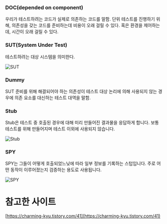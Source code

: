 ### DOC(depended on component)

우리가 테스트하려는 코드가 실제로 의존하는 코드를 말함. 단위 테스트를 진행하기 위해, 의존성을 갖는 코드를 준비하는데 비용이 오래 걸릴 수 있다. 혹은 환경을 제어하는 데, 시간이 오래 걸릴 수 있다.

### SUT(System Under Test)

테스트하려는 대상 시스템을 의미한다.

![SUT](./images/2022-10-08%2012-29-02.png)

### Dummy

SUT 준비를 위해 해결되어야 하는 의존성이 테스트 대상 논리에 의해 사용되지 않는 경우에 의존 요소를 대신하는 테스트 대역을 말함.

### Stub

Stub은 테스트 중 호출된 경우에 대해 미리 만들어진 결과물을 응답하게 합니다.
보통 테스트를 위해 만들어지며 테스트 이외에 사용되지 않습니다.

![Stub](./images/2022-10-08%2012-34-47.png)

### SPY

SPY는 그들이 어떻게 호출되었느닞에 따라 일부 정보를 기록하는 스텁입니다.
주로 어떤 동작이 이루어졌는지 검증하는 용도로 사용됩니다.

![SPY](./images/2022-10-08%2012-40-47.png)

# 참고한 사이트

[https://charming-kyu.tistory.com/41](https://charming-kyu.tistory.com/41)
